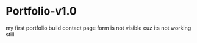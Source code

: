 # Portfolio-v1.0
my first portfolio build
contact page form is not visible cuz its not working still
